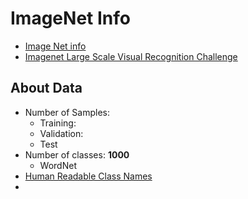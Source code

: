 # ImageNet Info

* [Image Net info](<http://www.image-net.org/>)
* [Imagenet Large Scale Visual Recognition Challenge](<http://image-net.org/challenges/LSVRC/>)



## About Data

* Number of Samples:
  * Training:
  * Validation:
  * Test
* Number of classes: **1000**
  * WordNet
* [Human Readable Class Names](<https://github.com/anishathalye/imagenet-simple-labels>)
* 